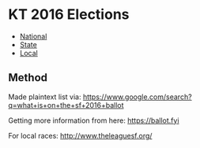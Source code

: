 # KT 2016 Elections

* [National](./national.md)
* [State](./state.md)
* [Local](./local.md)


## Method

Made plaintext list via: https://www.google.com/search?q=what+is+on+the+sf+2016+ballot

Getting more information from here:
https://ballot.fyi

For local races:
http://www.theleaguesf.org/